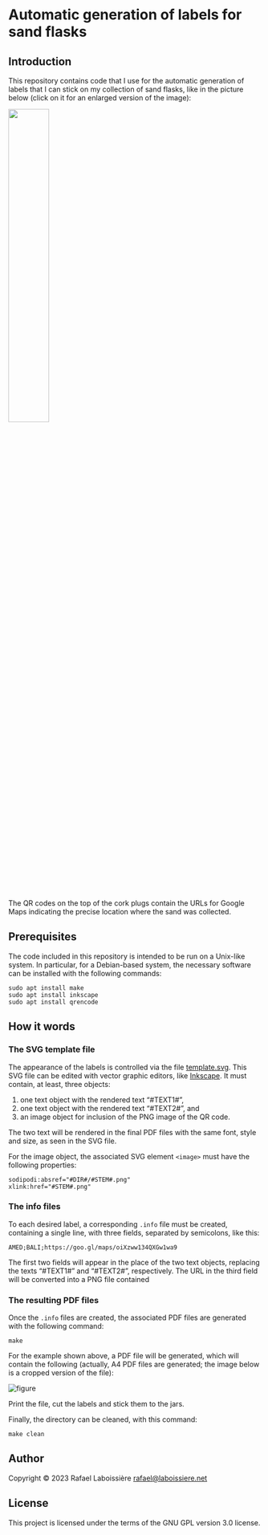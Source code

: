 Automatic generation of labels for sand flasks
==============================================


Introduction
------------

This repository contains code that I use for the automatic generation of labels that I can stick on my collection of sand flasks, like in the picture below (click on it for an enlarged version of the image):

<img src="sand-flask-example.jpg" width=40% height=40%>

The QR codes on the top of the cork plugs contain the URLs for Google Maps indicating the precise location where the sand was collected.


Prerequisites
-------------

The code included in this repository is intended to be run on a Unix-like system. In particular, for a Debian-based system, the necessary software can be installed with the following commands:

```shell
sudo apt install make
sudo apt install inkscape
sudo apt install qrencode
```


How it words
------------

### The SVG template file

The appearance of the labels is controlled via the file [template.svg](template.svg). This SVG file can be edited with vector graphic editors, like [Inkscape](https://inkscape.org/). It must contain, at least, three objects:

1. one text object with the rendered text “#TEXT1#”,
2. one text object with the rendered text “#TEXT2#”, and
3. an image object for inclusion of the PNG image of the QR code.

The two text will be rendered in the final PDF files with the same font, style and size, as seen in the SVG file.

For the image object, the associated SVG element `<image>` must have the following properties:

```
sodipodi:absref="#DIR#/#STEM#.png"
xlink:href="#STEM#.png"
```

### The info files

To each desired label, a corresponding `.info` file must be created, containing a single line, with three fields, separated by semicolons, like this:

```
AMED;BALI;https://goo.gl/maps/oiXzww134QXGw1wa9
```

The first two fields will appear in the place of the two text objects, replacing the texts “#TEXT1#” and “#TEXT2#”, respectively. The URL in the third field will be converted into a PNG file contained 

### The resulting PDF files

Once the `.info` files are created, the associated PDF files are generated with the following command:

```shell
make
```

For the example shown above, a PDF file will be generated, which will contain the following (actually, A4 PDF files are generated; the image below is a cropped version of the file):

![figure](label-example.png)

Print the file, cut the labels and stick them to the jars.

Finally, the directory can be cleaned, with this command:

```shell
make clean
```


Author
------

Copyright © 2023  Rafael Laboissière <rafael@laboissiere.net>


License
-------

This project is licensed under the terms of the GNU GPL version 3.0 license.

<!---
Local Variables:
ispell-local-dictionary: "american"
eval: (auto-fill-mode -1)
eval: (visual-line-mode)
eval: (flyspell-mode)
End:
--->

<!--  LocalWords:  SVG PNG GPL
 -->
